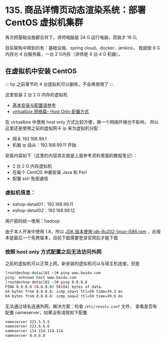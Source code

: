 # 135. 商品详情页动态渲染系统：部署 CentOS 虚拟机集群

再次把基础设施都合并下，讲师电脑是 24 G 运行电脑，而我才 16 G;

目前架构中用到的有：基础设施、spring cloud、docker、jenkins，
我就按 8 G 内存分 4 台服务器，一台 2 G内存（讲师是 4 台 4 G 机器）。

## 在虚拟机中安装 CentOS
::: tip
之前章节的 4 台虚拟机可以删除，不会再使用了
:::

这里安装 2 台 2 G 内存的虚拟机

- [基本安装与配置请参考](../006.md#在虚拟机中安装-centos)
- [virtualbox 网络篇- Host Only 配置方式](/posts/virtualbox/)

在 virtualbox 中使用 host only 方式比较方便，换一个网络环境也不影响，
所以这里还是使用之前的虚拟网卡 ip 来为虚拟机分配：

- 网关 192.168.99.1
- 机器 ip 段从：192.168.99.11 开始

安装内容如下（这里的内容其实就是上面参考资料里面的教程笔记）：

- 2 台 2 G 内存虚拟机
- 在每个 CentOS 中都安装 Java 和 Perl
- 配置 ssh 免密通信

### 虚拟机信息：

- eshop-detail01：192.168.99.11
- eshop-detail02：192.168.99.12

用户密码统一使用：hadoop

由于本人开发中使用 1.8，所以 [JDK 版本使用 jdk-8u202-linux-i586.rpm](https://www.oracle.com/technetwork/java/javase/downloads/java-archive-javase8-2177648.html)
，此版本是最后一个免费版本，目前下载需要登录官网后才能下载

### 按照 host only 方式配置之后无法访问外网
之前的虚拟机可以正常上网，新安装的虚拟机可以与宿主机连接，但是

```bash
[root@eshop-detail01 ~]# ping www.baidu.com
ping: unknown host www.baidu.com
[root@eshop-detail01 ~]# ping 8.8.8.8
PING 8.8.8.8 (8.8.8.8) 56(84) bytes of data.
64 bytes from 8.8.8.8: icmp_seq=1 ttl=50 time=39.3 ms
64 bytes from 8.8.8.8: icmp_seq=2 ttl=50 time=39.6 ms
```

无法通过域名连通外网，解决方案：检查 `/etc/resolv.conf` 文件，
查看是否有配置 nameserver，如果没有请按如下配置

```bash
nameserver 223.5.5.5
nameserver 223.6.6.6
nameserver 114.114.114.114
nameserver 8.8.8.8
```

